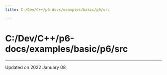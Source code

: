 ```yaml
---
title: C:/Dev/C++/p6-docs/examples/basic/p6/src

---
```


# C:/Dev/C++/p6-docs/examples/basic/p6/src








-------------------------------

Updated on 2022 January 08
